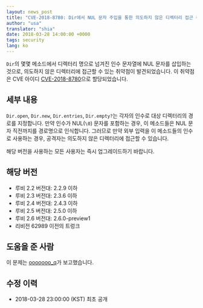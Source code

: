 ```yaml
---
layout: news_post
title: "CVE-2018-8780: Dir에서 NUL 문자 주입을 통한 의도하지 않은 디렉터리 접근 취약점"
author: "usa"
translator: "shia"
date: 2018-03-28 14:00:00 +0000
tags: security
lang: ko
---
```


`Dir`의 몇몇 메소드에서 디렉터리 명으로 넘겨진 인수 문자열에 NUL 문자를 삽입하는 것으로, 의도하지 않은 디렉터리에 접근할 수 있는 취약점이 발견되었습니다.
이 취약점은 CVE 아이디 [CVE-2018-8780](http://cve.mitre.org/cgi-bin/cvename.cgi?name=CVE-2018-8780)으로 할당되었습니다.

## 세부 내용

`Dir.open`, `Dir.new`, `Dir.entries`, `Dir.empty?`는 각자의 인수로 대상 디렉터리의 경로를 지정합니다.
만약 인수가 NUL(`\0`) 문자를 포함하는 경우, 이 메소드들은 NUL 문자 직전까지를 경로명으로 인식합니다.
그러므로 만약 외부 입력을 이 메소드들의 인수로 사용하는 경우, 공격자는 의도하지 않은 디렉터리에 접근할 수 있습니다.

해당 버전을 사용하는 모든 사용자는 즉시 업그레이드하기 바랍니다.

## 해당 버전

* 루비 2.2 버전대: 2.2.9 이하
* 루비 2.3 버전대: 2.3.6 이하
* 루비 2.4 버전대: 2.4.3 이하
* 루비 2.5 버전대: 2.5.0 이하
* 루비 2.6 버전대: 2.6.0-preview1
* 리비전 62989 이전의 트렁크

## 도움을 준 사람

이 문제는 [ooooooo_q](https://hackerone.com/ooooooo_q)가 보고했습니다.

## 수정 이력

* 2018-03-28 23:00:00 (KST) 최초 공개
